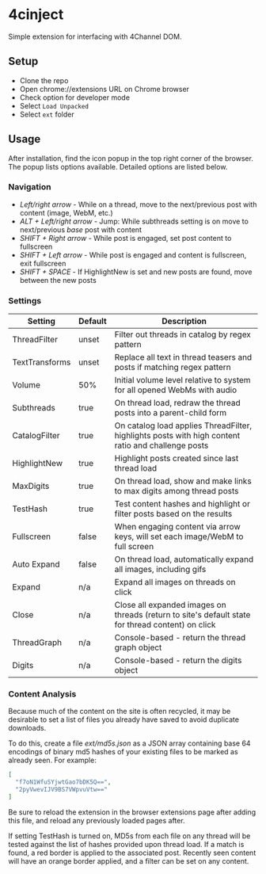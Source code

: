 # 4cinject

Simple extension for interfacing with 4Channel DOM.

## Setup
- Clone the repo
- Open chrome://extensions URL on Chrome browser
- Check option for developer mode
- Select `Load Unpacked`
- Select `ext` folder

## Usage

After installation, find the icon popup in the top right corner of the browser. The popup lists options available. Detailed options are listed below.

### Navigation

- *Left/right arrow* - While on a thread, move to the next/previous post with content (image, WebM, etc.)
- *ALT + Left/right arrow* - Jump: While subthreads setting is on move to next/previous _base_ post with content
- *SHIFT + Right arrow* - While post is engaged, set post content to fullscreen
- *SHIFT + Left arrow* - While post is engaged and content is fullscreen, exit fullscreen
- *SHIFT + SPACE* - If HighlightNew is set and new posts are found, move between the new posts

### Settings

| Setting        | Default  | Description                                                                                        |
|----------------|----------|----------------------------------------------------------------------------------------------------|
| ThreadFilter   | unset    | Filter out threads in catalog by regex pattern                                                     |
| TextTransforms | unset    | Replace all text in thread teasers and posts if matching regex pattern                             |
| Volume         | 50%      | Initial volume level relative to system for all opened WebMs with audio                            |
| Subthreads     | true     | On thread load, redraw the thread posts into a parent-child form                                   |
| CatalogFilter  | true     | On catalog load applies ThreadFilter, highlights posts with high content ratio and challenge posts |
| HighlightNew   | true     | Highlight posts created since last thread load                                                     |
| MaxDigits      | true     | On thread load, show and make links to max digits among thread posts                               |
| TestHash       | true     | Test content hashes and highlight or filter posts based on the results                             |
| Fullscreen     | false    | When engaging content via arrow keys, will set each image/WebM to full screen                      |
| Auto Expand    | false    | On thread load, automatically expand all images, including gifs                                    |
| Expand         | n/a      | Expand all images on threads on click                                                              |
| Close          | n/a      | Close all expanded images on threads (return to site's default state for thread content) on click  |
| ThreadGraph    | n/a      | Console-based - return the thread graph object                                                     |
| Digits         | n/a      | Console-based - return the digits object                                                           |

### Content Analysis

Because much of the content on the site is often recycled, it may be desirable to set a list of files you already have saved to avoid duplicate downloads.

To do this, create a file *ext/md5s.json* as a JSON array containing base 64 encodings of binary md5 hashes of your existing files to be marked as already seen. For example:

```json
[
  "f7oN1WfuSYjwtGao7bDK5Q==",
  "2pyVwevIJV9BS7VWpvuVtw=="
]
```

Be sure to reload the extension in the browser extensions page after adding this file, and reload any previously loaded pages after.

If setting TestHash is turned on, MD5s from each file on any thread will be tested against the list of hashes provided upon thread load. If a match is found, a red border is applied to the associated post. Recently seen content will have an orange border applied, and a filter can be set on any content.
